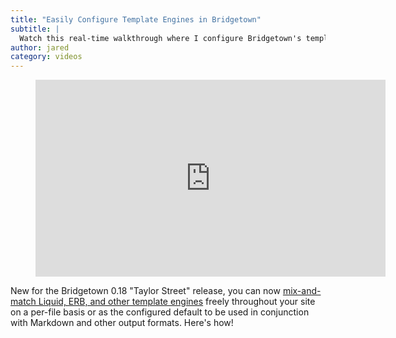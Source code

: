 ```yaml
---
title: "Easily Configure Template Engines in Bridgetown"
subtitle: |
  Watch this real-time walkthrough where I configure Bridgetown's template engine—either on a per-file basis or across the whole site. Now you have Liquid, ERB, and beyond, right at your fingertips!
author: jared
category: videos
---
```


<figure class="image is-16by9 mx-0">
  <iframe class="has-ratio" width="560" height="315" src="https://www.youtube-nocookie.com/embed/aCZKl_5UgVw" frameborder="0" allow="accelerometer; autoplay; encrypted-media; gyroscope; picture-in-picture" allowfullscreen loading="lazy" title="Easily Configure Template Engines in Bridgetown"></iframe>
</figure>

New for the Bridgetown 0.18 "Taylor Street" release, you can now [mix-and-match Liquid, ERB, and other template engines](/docs/template-engines) freely throughout your site on a per-file basis or as the configured default to be used in conjunction with Markdown and other output formats. Here's how!
